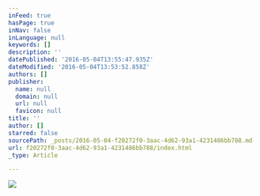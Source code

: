 ```yaml
---
inFeed: true
hasPage: true
inNav: false
inLanguage: null
keywords: []
description: ''
datePublished: '2016-05-04T13:55:47.935Z'
dateModified: '2016-05-04T13:53:52.858Z'
authors: []
publisher:
  name: null
  domain: null
  url: null
  favicon: null
title: ''
author: []
starred: false
sourcePath: _posts/2016-05-04-f20272f0-3aac-4d62-93a1-4231486bb788.md
url: f20272f0-3aac-4d62-93a1-4231486bb788/index.html
_type: Article

---
```

![](https://the-grid-user-content.s3-us-west-2.amazonaws.com/8bac04ad-74c3-46b7-859b-812d21b845a5.jpg)